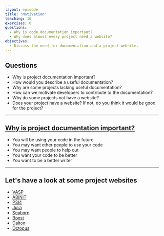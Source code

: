 ```yaml
---
layout: episode
title: "Motivation"
teaching: 10
exercises: 0
questions:
  - Why is code documentation important?
  - Why does almost every project need a website?
objectives:
  - Discuss the need for documentation and a project website.
---
```


## Questions

- Why is project documentation important?
- How would you describe a useful documentation?
- Why are some projects lacking useful documentation?
- How can we motivate developers to contribute to the documentation?
- Why do some projects not have a website?
- Does your project have a website? If not, do you think it would be good for
  the project?

---

## [Why is project documentation important?](http://www.writethedocs.org/guide/writing/beginners-guide-to-docs/)
- You will be using your code in the future
- You may want other people to use your code
- You may want people to help out
- You want your code to be better
- You want to be a better writer

---

## Let's have a look at some project websites
- [VASP](https://www.vasp.at/)
- [ABINIT](http://www.abinit.org/)
- [PSI4](http://www.psicode.org/)
- [Julia](https://docs.julialang.org/en/stable/)
- [Seaborn](https://seaborn.pydata.org)
- [Boost](http://www.boost.org)
- [Dalton](http://daltonprogram.org/www/documentation.html)
- [Octopus](http://octopus-code.org/wiki/Main_Page)
